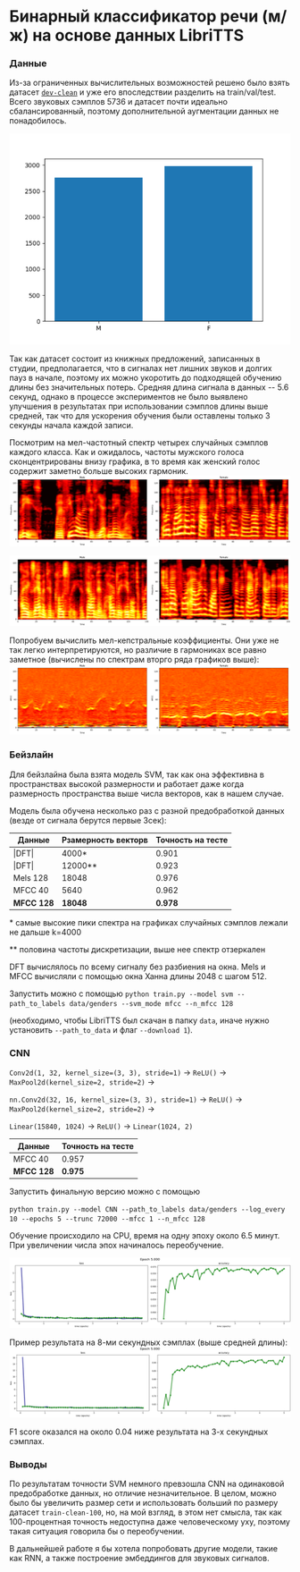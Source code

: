 # Бинарный классификатор речи (м/ж) на основе данных LibriTTS

### Данные 

Из-за ограниченных вычислительных возможностей решено было взять датасет [`dev-clean`](http://www.openslr.org/60/) и уже его впоследствии разделить на train/val/test.
Всего звуковых сэмплов 5736 и датасет почти идеально сбалансированный, поэтому дополнительной аугментации данных не понадобилось.

![plot](https://github.com/dsashulya/speech_binary_classifier/blob/main/plots/analysis/genders.png)

Так как датасет состоит из книжных предложений, записанных в студии, предполагается, что в сигналах нет лишних звуков и долгих пауз в начале, поэтому их можно укоротить до подходящей обучению длины без значительных потерь. Средняя длина сигнала в данных -- 5.6 секунд, однако в процессе экспериментов не было выявлено улучшения в результатах при использовании сэмплов длины выше средней, так что для ускорения обучения были оставлены только 3 секунды начала каждой записи.

Посмотрим на мел-частотный спектр четырех случайных сэмплов каждого класса. Как и ожидалось, частоты мужского голоса сконцентрированы внизу графика, в то время как женский голос содержит заметно больше высоких гармоник.
![](https://github.com/dsashulya/speech_binary_classifier/blob/main/plots/analysis/melspecs1.png)

![](https://github.com/dsashulya/speech_binary_classifier/blob/main/plots/analysis/melspecs4.png)



Попробуем вычислить мел-кепстральные коэффициенты. Они уже не так легко интерпретируются, но различие в гармониках все равно заметное (вычислены по спектрам вторго ряда графиков выше):
![](https://github.com/dsashulya/speech_binary_classifier/blob/main/plots/analysis/mfcc4.png)

### Бейзлайн
Для бейзлайна была взята модель SVM, так как она эффективна в пространствах высокой размерности и работает даже когда размерность пространства выше числа векторов, как в нашем случае.

Модель была обучена несколько раз с разной предобработкой данных (везде от сигнала берутся первые 3сек):

Данные  | Рзамерность векторв | Точность на тесте
------------ | ------------- |  ------------- 
\|DFT\|          |       4000*     | 0.901
\|DFT\|          |       12000**     | 0.923
Mels 128     |       18048     | 0.976
MFCC 40         |      5640 | 0.962
**MFCC 128**         |      **18048**          | **0.978**


\* самые высокие пики спектра на графиках случайных сэмплов лежали не дальше k=4000

** половина частоты дискретизации, выше нее спектр отзеркален

DFT вычислялось по всему сигналу без разбиения на окна. Mels и MFCC вычисляли с помощью окна Ханна длины 2048 с шагом 512.


Запустить можно с помощью 
` python train.py --model svm --path_to_labels data/genders --svm_mode mfcc --n_mfcc 128 `

(необходимо, чтобы LibriTTS был скачан в папку `data`, иначе нужно установить `--path_to_data` и флаг `--download 1`). 

### CNN
`Conv2d(1, 32, kernel_size=(3, 3), stride=1)` -> `ReLU()` -> `MaxPool2d(kernel_size=2, stride=2)` ->


`nn.Conv2d(32, 16, kernel_size=(3, 3), stride=1)` -> `ReLU()` -> `MaxPool2d(kernel_size=2, stride=2)` ->


`Linear(15840, 1024)` -> `ReLU()` -> `Linear(1024, 2)`



Данные  | Точность на тесте
------------ |  ------------- 
MFCC 40 | 0.957
**MFCC 128** | **0.975**


Запустить финальную версию можно с помощью

` python train.py --model CNN --path_to_labels data/genders --log_every 10 --epochs 5 --trunc 72000 --mfcc 1 --n_mfcc 128 `

Обучение происходило на CPU,  время на одну эпоху около 6.5 минут. При увеличении числа эпох начиналось переобучение.

![](https://github.com/dsashulya/speech_binary_classifier/blob/main/plots/g5.000_lr0.001_mel128_trunc72000_epochs5SR_deepMFCC128.png)

Пример результата на 8-ми секундных сэмплах (выше средней длины):
![](https://github.com/dsashulya/speech_binary_classifier/blob/main/plots/g5.000_lr0.001_mel128_trunc192000_epochs5SR_deepMFCC.png)

F1 score оказался на около 0.04 ниже результата на 3-х секундных сэмплах.

### Выводы

По результатам точности SVM немного превзошла CNN на одинаковой предобработке данных, но отличие незначительное. В целом, можно было бы увеличить размер сети и использовать больший по размеру датасет `train-clean-100`, но, на мой взгляд, в этом нет смысла, так как 100-процентная точность недоступна даже человеческому уху, поэтому такая ситуация говорила бы о переобучении.

В дальнейшей работе я бы хотела попробовать другие модели, такие как RNN, а также построение эмбеддингов для звуковых сигналов.
